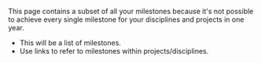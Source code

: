 This page contains a subset of all your milestones because it's not possible to achieve every single milestone for your disciplines and projects in one year.
- This will be a list of milestones.
- Use links to refer to milestones within projects/disciplines.